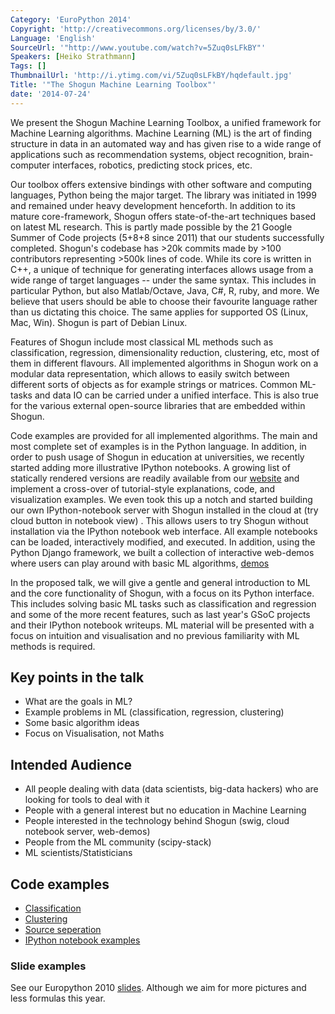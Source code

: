 ```yaml
---
Category: 'EuroPython 2014'
Copyright: 'http://creativecommons.org/licenses/by/3.0/'
Language: 'English'
SourceUrl: '"http://www.youtube.com/watch?v=5Zuq0sLFkBY"'
Speakers: [Heiko Strathmann]
Tags: []
ThumbnailUrl: 'http://i.ytimg.com/vi/5Zuq0sLFkBY/hqdefault.jpg'
Title: '"The Shogun Machine Learning Toolbox"'
date: '2014-07-24'
---
```

We present the Shogun Machine Learning Toolbox, a unified framework for Machine Learning  algorithms. Machine Learning (ML) is the art of finding structure in data in an automated way and has given rise to a wide range of applications such as recommendation systems, object recognition, brain-computer interfaces, robotics, predicting stock prices, etc.

Our toolbox offers extensive bindings with other software and computing languages, Python being the major target. The library was initiated in 1999 and remained under heavy development henceforth. In addition to its mature core-framework, Shogun offers state-of-the-art techniques based on latest ML research. This is partly made possible by the 21 Google Summer of Code projects (5+8+8 since 2011) that our students successfully completed. Shogun's codebase has >20k commits made by >100 contributors representing >500k lines of code. While its core is written in C++, a unique of technique for generating interfaces allows usage from a wide range of target languages -- under the same syntax. This includes in particular Python, but also Matlab/Octave, Java, C#, R, ruby, and more. We believe that users should be able to choose their favourite language rather than us dictating this choice. The same applies for supported OS (Linux, Mac, Win). Shogun is part of Debian Linux.

Features of Shogun include most classical ML methods such as classification, regression, dimensionality reduction, clustering, etc, most of them in different flavours. All implemented algorithms in Shogun work on a modular data representation, which allows to easily switch between different sorts of objects as for example strings or matrices. Common ML-tasks and data IO can be carried under a unified interface. This is also true for the various external open-source libraries that are embedded within Shogun.

Code examples are provided for all implemented algorithms. The main and most complete set of examples is in the Python language. In addition, in order to push usage of Shogun in education at universities, we recently started adding more illustrative IPython notebooks. A growing list of statically rendered versions are readily available from our [website](http://www.shogun-toolbox.org/page/documentation/notebook) and implement a cross-over of tutorial-style explanations, code, and visualization examples. We even took this up a notch and started building our own IPython-notebook server with Shogun installed in the cloud at (try cloud button in notebook view) . This allows users to try Shogun without installation via the IPython notebook web interface. All example notebooks can be loaded, interactively modified, and executed. In addition, using the Python Django framework, we built a collection of interactive web-demos where users can play around with basic ML algorithms, [demos](http://www.shogun-toolbox.org/page/documentation/demo)

In the proposed talk, we will give a gentle and general introduction to ML and the core functionality of Shogun, with a focus on its Python interface. This includes solving basic ML tasks such as classification and regression and some of the more recent features, such as last year's GSoC projects and their IPython notebook writeups. ML material will be presented with a focus on intuition and visualisation and no previous familiarity with ML methods is required.

## Key points in the talk

 * What are the goals in ML?
 * Example problems in ML (classification, regression, clustering)
 * Some basic algorithm ideas
 * Focus on Visualisation, not Maths

## Intended Audience

* All people dealing with data (data scientists, big-data hackers) who are looking for tools to deal with it
 * People with a general interest but no education in Machine Learning
 * People interested in the technology behind Shogun (swig, cloud notebook server, web-demos)
 * People from the ML community (scipy-stack)
 * ML scientists/Statisticians

## Code examples

 * [Classification](https://github.com/shogun-toolbox/shogun/blob/develop/examples/undocumented/python_modular/classifier_libsvm_modular.py)
 * [Clustering](https://github.com/shogun-toolbox/shogun/blob/develop/examples/undocumented/python_modular/graphical/em_2d_gmm.py)
 * [Source seperation](https://github.com/shogun-toolbox/shogun/blob/develop/examples/undocumented/python_modular/graphical/converter_jade_bss.py)
 * [IPython notebook examples](http://www.shogun-toolbox.org/page/documentation/notebook)

### Slide examples
See our Europython 2010 [slides](https://www.dropbox.com/sh/jvl4ra885usu4ii/WIoJccXA5r/talk.pdf). Although we aim for more pictures and less formulas this year. 